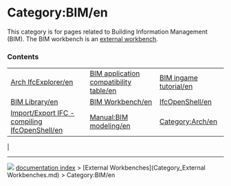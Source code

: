 # Category:BIM/en
This category is for pages related to Building Information Management (BIM). The BIM workbench is an [external workbench]([[external_workbenches.md).

### Contents

|     |     |     |
| --- | --- | --- |
| [Arch IfcExplorer/en](Arch_IfcExplorer/en.md) | [BIM application compatibility table/en](BIM_application_compatibility_table/en.md) | [BIM ingame tutorial/en](BIM_ingame_tutorial/en.md) |
| [BIM Library/en](BIM_Library/en.md) | [BIM Workbench/en](BIM_Workbench/en.md) | [IfcOpenShell/en](IfcOpenShell/en.md) |
| [Import/Export IFC - compiling IfcOpenShell/en](Import/Export_IFC_-_compiling_IfcOpenShell/en.md) | [Manual:BIM modeling/en](Manual_BIM_modeling/en.md) | [Category:Arch/en](Category_Arch/en.md) |
|



---
![](images/Button_right.svg) [documentation index](../README.md) > [External Workbenches](Category_External Workbenches.md) > Category:BIM/en
